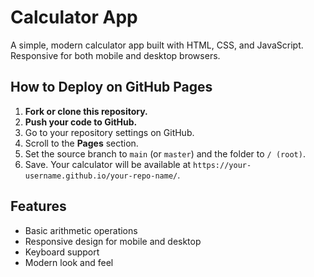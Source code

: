 # Calculator App

A simple, modern calculator app built with HTML, CSS, and JavaScript. Responsive for both mobile and desktop browsers.

## How to Deploy on GitHub Pages

1. **Fork or clone this repository.**
2. **Push your code to GitHub.**
3. Go to your repository settings on GitHub.
4. Scroll to the **Pages** section.
5. Set the source branch to `main` (or `master`) and the folder to `/ (root)`.
6. Save. Your calculator will be available at `https://your-username.github.io/your-repo-name/`.

## Features
- Basic arithmetic operations
- Responsive design for mobile and desktop
- Keyboard support
- Modern look and feel 